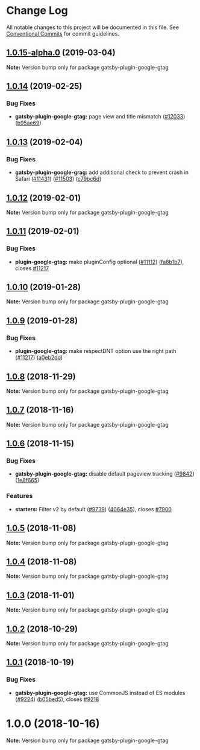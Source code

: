 # Change Log

All notable changes to this project will be documented in this file.
See [Conventional Commits](https://conventionalcommits.org) for commit guidelines.

## [1.0.15-alpha.0](https://github.com/gatsbyjs/gatsby/tree/master/packages/gatsby-plugin-google-gtag/compare/gatsby-plugin-google-gtag@1.0.14...gatsby-plugin-google-gtag@1.0.15-alpha.0) (2019-03-04)

**Note:** Version bump only for package gatsby-plugin-google-gtag

## [1.0.14](https://github.com/gatsbyjs/gatsby/tree/master/packages/gatsby-plugin-google-gtag/compare/gatsby-plugin-google-gtag@1.0.13...gatsby-plugin-google-gtag@1.0.14) (2019-02-25)

### Bug Fixes

- **gatsby-plugin-google-gtag:** page view and title mismatch ([#12033](https://github.com/gatsbyjs/gatsby/tree/master/packages/gatsby-plugin-google-gtag/issues/12033)) ([b95ae69](https://github.com/gatsbyjs/gatsby/tree/master/packages/gatsby-plugin-google-gtag/commit/b95ae69))

## [1.0.13](https://github.com/gatsbyjs/gatsby/tree/master/packages/gatsby-plugin-google-gtag/compare/gatsby-plugin-google-gtag@1.0.12...gatsby-plugin-google-gtag@1.0.13) (2019-02-04)

### Bug Fixes

- **gatsby-plugin-google-grag:** add additional check to prevent crash in Safari ([#11431](https://github.com/gatsbyjs/gatsby/tree/master/packages/gatsby-plugin-google-gtag/issues/11431)) ([#11503](https://github.com/gatsbyjs/gatsby/tree/master/packages/gatsby-plugin-google-gtag/issues/11503)) ([c79bc6d](https://github.com/gatsbyjs/gatsby/tree/master/packages/gatsby-plugin-google-gtag/commit/c79bc6d))

## [1.0.12](https://github.com/gatsbyjs/gatsby/tree/master/packages/gatsby-plugin-google-gtag/compare/gatsby-plugin-google-gtag@1.0.11...gatsby-plugin-google-gtag@1.0.12) (2019-02-01)

**Note:** Version bump only for package gatsby-plugin-google-gtag

## [1.0.11](https://github.com/gatsbyjs/gatsby/tree/master/packages/gatsby-plugin-google-gtag/compare/gatsby-plugin-google-gtag@1.0.10...gatsby-plugin-google-gtag@1.0.11) (2019-02-01)

### Bug Fixes

- **plugin-google-gtag:** make pluginConfig optional ([#11112](https://github.com/gatsbyjs/gatsby/tree/master/packages/gatsby-plugin-google-gtag/issues/11112)) ([fa8b1b7](https://github.com/gatsbyjs/gatsby/tree/master/packages/gatsby-plugin-google-gtag/commit/fa8b1b7)), closes [#11217](https://github.com/gatsbyjs/gatsby/tree/master/packages/gatsby-plugin-google-gtag/issues/11217)

## [1.0.10](https://github.com/gatsbyjs/gatsby/tree/master/packages/gatsby-plugin-google-gtag/compare/gatsby-plugin-google-gtag@1.0.9...gatsby-plugin-google-gtag@1.0.10) (2019-01-28)

**Note:** Version bump only for package gatsby-plugin-google-gtag

## [1.0.9](https://github.com/gatsbyjs/gatsby/tree/master/packages/gatsby-plugin-google-gtag/compare/gatsby-plugin-google-gtag@1.0.8...gatsby-plugin-google-gtag@1.0.9) (2019-01-28)

### Bug Fixes

- **plugin-google-gtag:** make respectDNT option use the right path ([#11217](https://github.com/gatsbyjs/gatsby/tree/master/packages/gatsby-plugin-google-gtag/issues/11217)) ([a0eb2dd](https://github.com/gatsbyjs/gatsby/tree/master/packages/gatsby-plugin-google-gtag/commit/a0eb2dd))

<a name="1.0.8"></a>

## [1.0.8](https://github.com/gatsbyjs/gatsby/tree/master/packages/gatsby-plugin-google-gtag/compare/gatsby-plugin-google-gtag@1.0.7...gatsby-plugin-google-gtag@1.0.8) (2018-11-29)

**Note:** Version bump only for package gatsby-plugin-google-gtag

<a name="1.0.7"></a>

## [1.0.7](https://github.com/gatsbyjs/gatsby/tree/master/packages/gatsby-plugin-google-gtag/compare/gatsby-plugin-google-gtag@1.0.6...gatsby-plugin-google-gtag@1.0.7) (2018-11-16)

**Note:** Version bump only for package gatsby-plugin-google-gtag

<a name="1.0.6"></a>

## [1.0.6](https://github.com/gatsbyjs/gatsby/tree/master/packages/gatsby-plugin-google-gtag/compare/gatsby-plugin-google-gtag@1.0.5...gatsby-plugin-google-gtag@1.0.6) (2018-11-15)

### Bug Fixes

- **gatsby-plugin-google-gtag:** disable default pageview tracking ([#9842](https://github.com/gatsbyjs/gatsby/tree/master/packages/gatsby-plugin-google-gtag/issues/9842)) ([1e8f665](https://github.com/gatsbyjs/gatsby/tree/master/packages/gatsby-plugin-google-gtag/commit/1e8f665))

### Features

- **starters:** Filter v2 by default ([#9739](https://github.com/gatsbyjs/gatsby/tree/master/packages/gatsby-plugin-google-gtag/issues/9739)) ([4064e35](https://github.com/gatsbyjs/gatsby/tree/master/packages/gatsby-plugin-google-gtag/commit/4064e35)), closes [#7900](https://github.com/gatsbyjs/gatsby/tree/master/packages/gatsby-plugin-google-gtag/issues/7900)

<a name="1.0.5"></a>

## [1.0.5](https://github.com/gatsbyjs/gatsby/tree/master/packages/gatsby-plugin-google-gtag/compare/gatsby-plugin-google-gtag@1.0.4...gatsby-plugin-google-gtag@1.0.5) (2018-11-08)

**Note:** Version bump only for package gatsby-plugin-google-gtag

<a name="1.0.4"></a>

## [1.0.4](https://github.com/gatsbyjs/gatsby/tree/master/packages/gatsby-plugin-google-gtag/compare/gatsby-plugin-google-gtag@1.0.3...gatsby-plugin-google-gtag@1.0.4) (2018-11-08)

**Note:** Version bump only for package gatsby-plugin-google-gtag

<a name="1.0.3"></a>

## [1.0.3](https://github.com/gatsbyjs/gatsby/tree/master/packages/gatsby-plugin-google-gtag/compare/gatsby-plugin-google-gtag@1.0.2...gatsby-plugin-google-gtag@1.0.3) (2018-11-01)

**Note:** Version bump only for package gatsby-plugin-google-gtag

<a name="1.0.2"></a>

## [1.0.2](https://github.com/gatsbyjs/gatsby/tree/master/packages/gatsby-plugin-google-gtag/compare/gatsby-plugin-google-gtag@1.0.1...gatsby-plugin-google-gtag@1.0.2) (2018-10-29)

**Note:** Version bump only for package gatsby-plugin-google-gtag

<a name="1.0.1"></a>

## [1.0.1](https://github.com/gatsbyjs/gatsby/tree/master/packages/gatsby-plugin-google-gtag/compare/gatsby-plugin-google-gtag@1.0.0...gatsby-plugin-google-gtag@1.0.1) (2018-10-19)

### Bug Fixes

- **gatsby-plugin-google-gtag:** use CommonJS instead of ES modules ([#9224](https://github.com/gatsbyjs/gatsby/tree/master/packages/gatsby-plugin-google-gtag/issues/9224)) ([b05bed5](https://github.com/gatsbyjs/gatsby/tree/master/packages/gatsby-plugin-google-gtag/commit/b05bed5)), closes [#9218](https://github.com/gatsbyjs/gatsby/tree/master/packages/gatsby-plugin-google-gtag/issues/9218)

<a name="1.0.0"></a>

# 1.0.0 (2018-10-16)

**Note:** Version bump only for package gatsby-plugin-google-gtag
